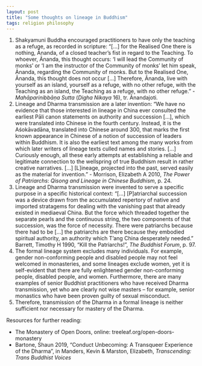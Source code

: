 ```yaml
---
layout: post
title: "Some thoughts on lineage in Buddhism"
tags: religion philosophy
---
```

1. Shakyamuni Buddha encouraged practitioners to have only the teaching as a refuge, as recorded in scripture: “[…] for the Realised One there is nothing, Ānanda, of a closed teacher’s fist in regard to the Teaching. To whoever, Ānanda, this thought occurs: ‘I will lead the Community of monks’ or ‘I am the instructor of the Community of monks’ let him speak, Ānanda, regarding the Community of monks. But to the Realised One, Ānanda, this thought does not occur […] Therefore, Ānanda, live with yourself as an island, yourself as a refuge, with no other refuge, with the Teaching as an island, the Teaching as a refuge, with no other refuge.” - *Mahāparinibbāṇa Sutta* (*Digha Nikaya* 16), tr. Ānandajoti.
2. Lineage and Dharma transmission are a later invention: “We have no evidence that those interested in lineage in China ever consulted the earliest Pāli canon statements on authority and succession [...], which were translated into Chinese in the fourth century. Instead, it is the Aśokāvadāna, translated into Chinese around 300, that marks the first known appearance in Chinese of a notion of succession of leaders within Buddhism. It is also the earliest text among the many works from which later writers of lineage texts culled names and stories. [...] Curiously enough, all these early attempts at establishing a reliable and legitimate connection to the wellspring of true Buddhism result in rather creative narratives. [...] [L]ineage, projected into the past, served easily as the material for invention.” - Morrison, Elizabeth A 2010, *The Power of Patriarchs*: *Qisong and Lineage in Chinese Buddhism*, p. 24.
3. Lineage and Dharma transmission were invented to serve a specific purpose in a specific historical context: “[…] [P]atriarchal succession was a device drawn from the accumulated repertory of native and imported stratagems for dealing with the vanishing past that already existed in mediaeval China. But the force which threaded together the separate pearls and the continuous string, the two components of that succession, was the force of necessity. There were patriarchs because there had to be [...] the patriarchs are there because they embodied spiritual authority, an authority which T’ang China desperately needed.” Barrett, Timothy H 1990, “Kill the Patriarchs!”, *The Buddhist Forum*, p. 97.
4. The formal lineage system excludes many individuals. For example, gender non-conforming people and disabled people may not feel welcomed in monasteries, and some lineages exclude women, yet it is self-evident that there are fully enlightened gender non-conforming people, disabled people, and women. Furthermore, there are many examples of senior Buddhist practitioners who have received Dharma transmission, yet who are clearly not wise masters – for example, senior monastics who have been proven guilty of sexual misconduct.
5. Therefore, transmission of the Dharma in a formal lineage is neither sufficient nor necessary for mastery of the Dharma.

Resources for further reading:
- The Monastery of Open Doors, online: treeleaf.org/open-doors-monastery
- Bartone, Shaun 2019, “Conduct Unbecoming: A Transqueer Experience of the Dharma”, in Manders, Kevin & Marston, Elizabeth, *Transcending: Trans Buddhist Voices*
